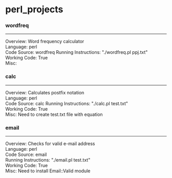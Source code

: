 perl_projects
=============

<h3>wordfreq</h3><hr>
Overview: Word frequency calculator <br>
Language: perl <br>
Code Source: wordfreq
Running Instructions: "./wordfreq.pl ppj.txt" <br>
Working Code: True <br>
Misc: <br>

<p>
<h3>calc</h3><hr>
Overview: Calculates postfix notation <br>
Language: perl <br>
Code Source: calc
Running Instructions: "./calc.pl test.txt" <br>
Working Code: True <br>
Misc: Need to create test.txt file with equation <br>

<p>
<h3>email</h3><hr>
Overview: Checks for valid e-mail address <br>
Language: perl <br>
Code Source: email <br>
Running Instructions: "./email.pl test.txt" <br>
Working Code: True <br>
Misc: Need to install Email::Valid module <br>
